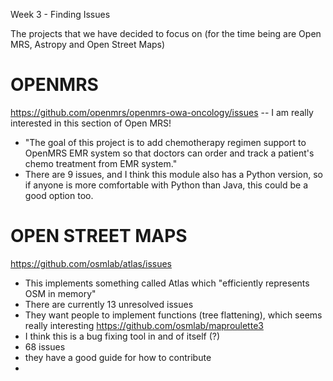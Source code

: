 ---
---
Week 3 - Finding Issues 

The projects that we have decided to focus on (for the time being are Open MRS, Astropy and Open Street Maps)

# OPENMRS 

https://github.com/openmrs/openmrs-owa-oncology/issues -- 
I am really interested in this section of Open MRS!
- "The goal of this project is to add chemotherapy regimen support to OpenMRS EMR system so that doctors can order and track a patient's chemo treatment from EMR system."
- There are 9 issues, and I think this module also has a Python version, so if anyone is more comfortable with Python than Java, this could be a good option too.

# OPEN STREET MAPS 
https://github.com/osmlab/atlas/issues
- This implements something called Atlas which "efficiently represents OSM in memory"
- There are currently 13 unresolved issues
- They want people to implement functions (tree flattening), which seems really interesting 
https://github.com/osmlab/maproulette3
- I think this is a bug fixing tool in and of itself (?)
- 68 issues 
- they have a good guide for how to contribute 
- 
